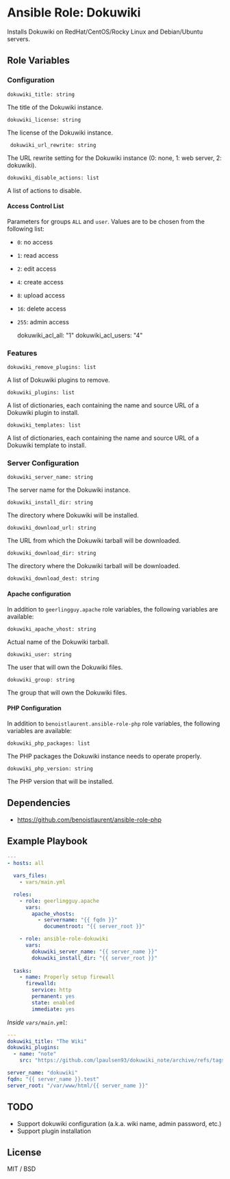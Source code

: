 # Ansible Role: Dokuwiki

Installs Dokuwiki on RedHat/CentOS/Rocky Linux and Debian/Ubuntu servers.


## Role Variables

### Configuration

    dokuwiki_title: string

The title of the Dokuwiki instance.


    dokuwiki_license: string

The license of the Dokuwiki instance.


     dokuwiki_url_rewrite: string

The URL rewrite setting for the Dokuwiki instance (0: none, 1: web server, 2: dokuwiki).


    dokuwiki_disable_actions: list

A list of actions to disable.


#### Access Control List

Parameters for groups `ALL` and `user`.
Values are to be chosen from the following list:

- `0`: no access
- `1`: read access
- `2`: edit access
- `4`: create access
- `8`: upload access
- `16`: delete access
- `255`: admin access


    dokuwiki_acl_all: "1"
    dokuwiki_acl_users: "4"

### Features


    dokuwiki_remove_plugins: list

A list of Dokuwiki plugins to remove.

    dokuwiki_plugins: list

A list of dictionaries, each containing the name and source URL of a Dokuwiki plugin to install.

    dokuwiki_templates: list

A list of dictionaries, each containing the name and source URL of a Dokuwiki template to install.



### Server Configuration

    dokuwiki_server_name: string

The server name for the Dokuwiki instance.

    dokuwiki_install_dir: string

The directory where Dokuwiki will be installed.

    dokuwiki_download_url: string

The URL from which the Dokuwiki tarball will be downloaded.

    dokuwiki_download_dir: string

The directory where the Dokuwiki tarball will be downloaded.

    dokuwiki_download_dest: string

#### Apache configuration

In addition to `geerlingguy.apache` role variables, the following variables are available:

    dokuwiki_apache_vhost: string

Actual name of the Dokuwiki tarball.

    dokuwiki_user: string

The user that will own the Dokuwiki files.

    dokuwiki_group: string

The group that will own the Dokuwiki files.


#### PHP Configuration

In addition to `benoistlaurent.ansible-role-php` role variables, the following variables are available:

    dokuwiki_php_packages: list

The PHP packages the Dokuwiki instance needs to operate properly.

    dokuwiki_php_version: string

The PHP version that will be installed. 



## Dependencies

- https://github.com/benoistlaurent/ansible-role-php


## Example Playbook

```yaml
---
- hosts: all

  vars_files:
    - vars/main.yml

  roles:
    - role: geerlingguy.apache
      vars:
        apache_vhosts:
          - servername: "{{ fqdn }}"
            documentroot: "{{ server_root }}"

    - role: ansible-role-dokuwiki
      vars:
        dokuwiki_server_name: "{{ server_name }}"
        dokuwiki_install_dir: "{{ server_root }}"
 
  tasks:
    - name: Properly setup firewall
      firewalld:
        service: http
        permanent: yes
        state: enabled
        immediate: yes
```

*Inside `vars/main.yml`*:

```yaml
---
dokuwiki_title: "The Wiki"
dokuwiki_plugins:
  - name: "note"
    src: "https://github.com/lpaulsen93/dokuwiki_note/archive/refs/tags/2020-06-28.tar.gz"

server_name: "dokuwiki"
fqdn: "{{ server_name }}.test"
server_root: "/var/www/html/{{ server_name }}"
```


## TODO

- Support dokuwiki configuration (a.k.a. wiki name, admin password, etc.)
- Support plugin installation

## License

MIT / BSD


